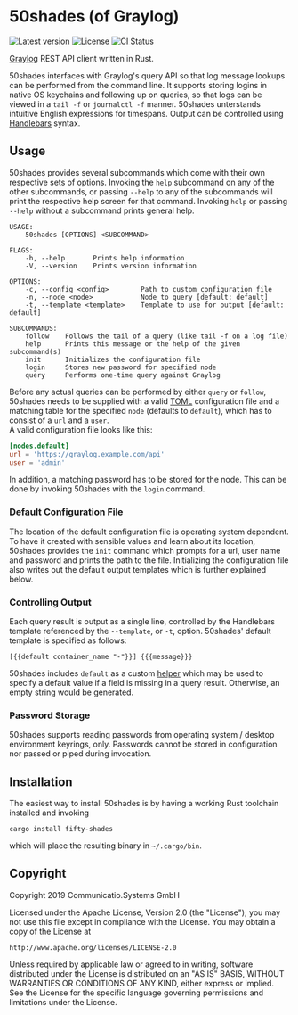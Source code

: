 # 50shades (of Graylog)

[![Latest version](https://img.shields.io/crates/v/fifty-shades)](https://crates.io/crates/fifty-shades)
[![License](https://img.shields.io/crates/l/fifty-shades)](https://www.apache.org/licenses/LICENSE-2.0)
[![CI Status](https://img.shields.io/gitlab/pipeline/cmmc-systems/50shades?gitlab_url=https%3A%2F%2Fgitlab.communicatio.com)](https://gitlab.communicatio.com/cmmc-systems/50shades/pipelines)

[Graylog] REST API client written in Rust.

50shades interfaces with Graylog's query API so that log message lookups can be
performed from the command line. It supports storing logins in native OS
keychains and following up on queries, so that logs can be viewed in a `tail -f`
or `journalctl -f` manner. 50shades unterstands intuitive English expressions
for timespans. Output can be controlled using [Handlebars] syntax.

[Graylog]: https://www.graylog.org/
[Handlebars]: https://handlebarsjs.com/

## Usage

50shades provides several subcommands which come with their own respective sets
of options. Invoking the `help` subcommand on any of the other subcommands, or
passing `--help` to any of the subcommands will print the respective help screen
for that command. Invoking `help` or passing `--help` without a subcommand
prints general help.

```
USAGE:
    50shades [OPTIONS] <SUBCOMMAND>

FLAGS:
    -h, --help       Prints help information
    -V, --version    Prints version information

OPTIONS:
    -c, --config <config>        Path to custom configuration file
    -n, --node <node>            Node to query [default: default]
    -t, --template <template>    Template to use for output [default: default]

SUBCOMMANDS:
    follow    Follows the tail of a query (like tail -f on a log file)
    help      Prints this message or the help of the given subcommand(s)
    init      Initializes the configuration file
    login     Stores new password for specified node
    query     Performs one-time query against Graylog
```

Before any actual queries can be performed by either `query` or `follow`,
50shades needs to be supplied with a valid [TOML] configuration file and a
matching table for the specified `node` (defaults to `default`), which has to
consist of a `url` and a `user`.  
A valid configuration file looks like this:

```toml
[nodes.default]
url = 'https://graylog.example.com/api'
user = 'admin'
```

In addition, a matching password has to be stored for the node. This can be done
by invoking 50shades with the `login` command.

[TOML]: https://github.com/toml-lang/toml

### Default Configuration File

The location of the default configuration file is operating system dependent. To
have it created with sensible values and learn about its location, 50shades
provides the `init` command which prompts for a url, user name and password and
prints the path to the file. Initializing the configuration file also writes out
the default output templates which is further explained below.

### Controlling Output

Each query result is output as a single line, controlled by the Handlebars
template referenced by the `--template`, or `-t`, option. 50shades' default
template is specified as follows:

```
[{{default container_name "-"}}] {{{message}}}
```

50shades includes `default` as a custom [helper] which may be used to specify a
default value if a field is missing in a query result. Otherwise, an empty
string would be generated.

[helper]: https://handlebarsjs.com/expressions.html

### Password Storage

50shades supports reading passwords from operating system / desktop environment
keyrings, only. Passwords cannot be stored in configuration nor passed or piped
during invocation.

## Installation

The easiest way to install 50shades is by having a working Rust toolchain
installed and invoking

```
cargo install fifty-shades
```

which will place the resulting binary in `~/.cargo/bin`.

## Copyright

Copyright 2019 Communicatio.Systems GmbH

Licensed under the Apache License, Version 2.0 (the "License");
you may not use this file except in compliance with the License.
You may obtain a copy of the License at

    http://www.apache.org/licenses/LICENSE-2.0

Unless required by applicable law or agreed to in writing, software
distributed under the License is distributed on an "AS IS" BASIS,
WITHOUT WARRANTIES OR CONDITIONS OF ANY KIND, either express or implied.
See the License for the specific language governing permissions and
limitations under the License.
